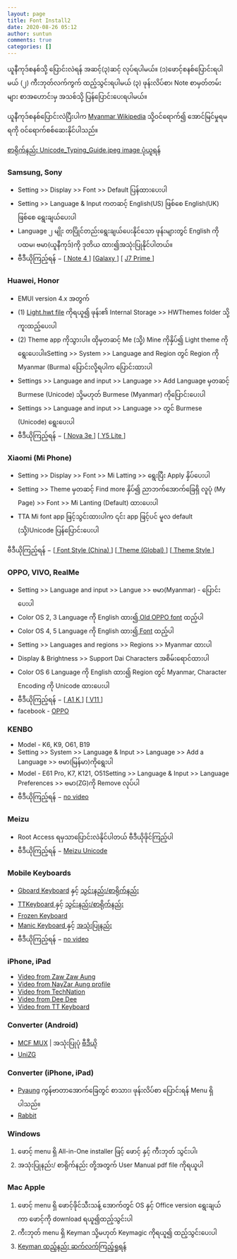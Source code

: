```yaml
---
layout: page
title: Font Install2
date: 2020-08-26 05:12
author: suntun
comments: true
categories: []
---
```

<!-- wp:paragraph -->
<p>ယူနီကုဒ်စနစ်သို့ ပြောင်းလဲရန် အဆင့်(၃)ဆင့် လုပ်ရပါမယ်။ (၁)ဖောင့်စနစ်ပြောင်းရပါမယ် (၂) ကီးဘုတ်လက်ကွက် ထည့်သွင်းရပါမယ် (၃) ဖုန်းလိပ်စာ၊ Note စာမှတ်တမ်းများ စာအဟောင်းမှ အသစ်သို့ ပြန်ပြောင်းပေးရပါမယ်။ </p>
<!-- /wp:paragraph -->

<!-- wp:paragraph -->
<p>ယူနီကုဒ်စနစ်ပြောင်းလဲပြီးပါက <a rel="noreferrer noopener" aria-label="Myanmar Wikipedia (opens in a new tab)" href="https://my.wikipedia.org/wiki/ဗဟိုစာမျက်နှာ" target="_blank">Myanmar Wikipedia</a> သို့ဝင်ရောက်၍ အောင်မြင်မှုရမရကို ဝင်ရောက်စစ်ဆေးနိုင်ပါသည်။</p>
<!-- /wp:paragraph -->

<!-- wp:paragraph -->
<p><a href="http://localhost/wordpress/downloads/Unicode_Typing_Guide.jpg">စာရိုက်နည်း Unicode_Typing_Guide.jpeg image ပုံယူရန်</a></p>
<!-- /wp:paragraph -->

<!-- wp:heading {"level":3} -->
<h3>Samsung, Sony</h3>
<!-- /wp:heading -->

<!-- wp:list -->
<ul><li>Setting &gt;&gt; Display &gt;&gt; Font &gt;&gt; Default ပြန်ထားပေးပါ</li><li>Setting &gt;&gt; Language &amp; Input ကတဆင့် English(US) ဖြစ်စေ English(UK) ဖြစ်စေ ရွေးချယ်ပေးပါ</li><li>Language ၂ မျိုး တပြိုင်တည်းရွေးချယ်ပေးနိုင်သော ဖုန်းများတွင် English ကိုပထမ၊ ဗမာ(ယူနီကုဒ်)ကို ဒုတိယ ထား၍အသုံးပြုနိုင်ပါတယ်။</li><li>ဗီဒီယိုကြည့်ရန် − [<a rel="noreferrer noopener" href="https://youtu.be/ONfnNTfiyjA" target="_blank">&nbsp;Note 4&nbsp;</a>] [<a href="https://www.facebook.com/SamsungMyanmar/videos/369951763951794/">Galaxy&nbsp;</a>] [&nbsp;<a rel="noreferrer noopener" href="https://youtu.be/p-1NC63SQLI" target="_blank">J7 Prime&nbsp;</a>]</li></ul>
<!-- /wp:list -->

<!-- wp:paragraph -->
<p></p>
<!-- /wp:paragraph -->

<!-- wp:heading {"level":3} -->
<h3>Huawei, Honor</h3>
<!-- /wp:heading -->

<!-- wp:list -->
<ul><li>EMUI version 4.x အတွက်</li><li>(1)&nbsp;<a href="http://localhost/wordpress/downloads/Light.hwt">Light.hwt file</a>&nbsp;ကိုရယူ၍ ဖုန်း၏ Internal Storage &gt;&gt; HWThemes folder သို့ကူးထည့်ပေးပါ</li><li>(2) Theme app ကိုသွားပါ။ ထိုမှတဆင့် Me (သို့) Mine ကိုနှိပ်၍ Light theme ကိုရွေး‌ပေးပါ။Setting &gt;&gt; System &gt;&gt; Language and Region တွင် Region ကို Myanmar (Burma) ပြောင်းလို့ရပါက ပြောင်းထားပါ</li><li>Settings &gt;&gt; Language and input &gt;&gt; Language &gt;&gt; Add Language မှတဆင့် Burmese (Unicode) သို့မဟုတ် Burmese (Myanmar) ကိုပြောင်းပေးပါ</li><li>Settings &gt;&gt; Language and input &gt;&gt; Language &gt;&gt; တွင် Burmese (Unicode) ရွေးပေးပါ</li><li>ဗီဒီယိုကြည့်ရန် − [<a rel="noreferrer noopener" href="https://youtu.be/inNj8WbJYnY" target="_blank">&nbsp;Nova 3e&nbsp;</a>] [<a rel="noreferrer noopener" href="https://youtu.be/7V9_RH1We_s" target="_blank">&nbsp;Y5 Lite&nbsp;</a>]</li></ul>
<!-- /wp:list -->

<!-- wp:heading {"level":3} -->
<h3>Xiaomi (Mi Phone)</h3>
<!-- /wp:heading -->

<!-- wp:list -->
<ul><li>Setting &gt;&gt; Display &gt;&gt; Font &gt;&gt; Mi Latting &gt;&gt; ရွေးပြီး Apply နှိပ်ပေးပါ</li><li>Setting &gt;&gt; Theme မှတဆင့် Find more နှိပ်၍ ညာဘက်အောက်ခြေရှိ လူပုံ (My Page) &gt;&gt; Font &gt;&gt; Mi Lanting (Default) ထားပေးပါ</li><li>TTA Mi font app ဖြင့်သွင်းထားပါက ၎င်း app ဖြင့်ပင် မူလ default (သို့)Unicode ပြန်ပြောင်းပေးပါ</li></ul>
<!-- /wp:list -->

<!-- wp:paragraph -->
<p>ဗီဒီယိုကြည့်ရန် − [<a href="https://youtu.be/rUw_xpzPxys" target="_blank" rel="noreferrer noopener">&nbsp;Font Style (China)&nbsp;</a>] [<a href="https://youtu.be/nYMRPruLnlo" target="_blank" rel="noreferrer noopener">&nbsp;Theme (Global)&nbsp;</a>] [<a href="https://youtu.be/4I-lu9M9h54" target="_blank" rel="noreferrer noopener">&nbsp;Theme Style&nbsp;</a>]</p>
<!-- /wp:paragraph -->

<!-- wp:heading {"level":3} -->
<h3>OPPO, VIVO, RealMe</h3>
<!-- /wp:heading -->

<!-- wp:list -->
<ul><li>Setting &gt;&gt; Language and input &gt;&gt; Langue &gt;&gt; ဗမာ(Myanmar) - ပြောင်းပေးပါ</li><li>Color OS 2, 3 Language ကို English ထား၍<a rel="noreferrer noopener" href="https://www.mmunifonts.com/2019/09/old-oppo-font.html" target="_blank">&nbsp;Old OPPO font</a>&nbsp;ထည့်ပါ</li><li>Color OS 4, 5 Language ကို English ထား၍<a href="https://www.mmunifonts.com/2019/09/myanmar-unicode-oppo-vivo.html">&nbsp;Font</a>&nbsp;ထည့်ပါ</li><li>Setting &gt;&gt; Languages and regions &gt;&gt; Regions &gt;&gt; Myanmar ထားပါ</li><li>Display &amp; Brightness &gt;&gt; Support Dai Characters အစိမ်းရောင်ထားပါ</li><li>Color OS 6 Language ကို English ထား၍ Region တွင် Myanmar, Character Encoding ကို Unicode ထားပေးပါ</li><li>ဗီဒီယိုကြည့်ရန် − [<a rel="noreferrer noopener" href="https://youtu.be/N6e89vCVP8Y" target="_blank">&nbsp;A1 K&nbsp;</a>] [<a rel="noreferrer noopener" href="https://web.facebook.com/100014079133748/videos/719165085229456/" target="_blank">&nbsp;V11&nbsp;</a>]</li><li>facebook -&nbsp;<a rel="noreferrer noopener" href="https://web.facebook.com/oppomyanmar/posts/1392901820867702" target="_blank">OPPO</a></li></ul>
<!-- /wp:list -->

<!-- wp:heading {"level":3} -->
<h3>KENBO</h3>
<!-- /wp:heading -->

<!-- wp:list -->
<ul><li>Model - K6, K9, O61, B19</li><li>Setting &gt;&gt; System &gt;&gt; Language &amp; Input &gt;&gt; Language &gt;&gt; Add a Language &gt;&gt; ဗမာ(မြန်မာ)ကိုရွေးပါ</li><li>Model - E61 Pro, K7, K121, O51Setting &gt;&gt; Language &amp; Input &gt;&gt; Language Preferences &gt;&gt; ဗမာ(ZG)ကို Remove လုပ်ပါ</li><li>ဗီဒီယိုကြည့်ရန် −&nbsp;<a rel="noreferrer noopener" href="http://localhost/unicodetoday/wp-admin/post.php?post=5321&amp;action=edit" target="_blank">no video</a></li></ul>
<!-- /wp:list -->

<!-- wp:heading {"level":3} -->
<h3>Meizu</h3>
<!-- /wp:heading -->

<!-- wp:list -->
<ul><li>Root Access ရမှသာပြောင်းလဲနိုင်ပါတယ် ဗီဒီယိုဖိုင်ကြည့်ပါ</li><li>ဗီဒီယိုကြည့်ရန် −&nbsp;<a rel="noreferrer noopener" href="https://youtu.be/4JuIcl8wgyg" target="_blank">Meizu Unicode</a></li></ul>
<!-- /wp:list -->

<!-- wp:heading {"level":3} -->
<h3>Mobile Keyboards</h3>
<!-- /wp:heading -->

<!-- wp:list -->
<ul><li><a rel="noreferrer noopener" href="https://play.google.com/store/apps/details?id=com.google.android.inputmethod.latin&amp;hl=en&amp;fbclid=IwAR0vMj2KCsstq6lxMjMHYfFKncdYbZZPcPUbZMjA8mvwBmMB13FkRvNMONI" target="_blank">Gboard Keyboard</a>&nbsp;နှင့်&nbsp;<a href="http://localhost/wordpress/?p=2848" target="_blank" rel="noreferrer noopener">သွင်းနည်း/စာရိုက်နည်း</a></li><li><a rel="noreferrer noopener" href="https://play.google.com/store/apps/details?id=com.myopenware.ttkeyboard.latin&amp;fbclid=IwAR18Se6lRSQc9Li8tsSDQIq9HgS88QwUJtuaI4XEp4uw-IdF773foiT3x74" target="_blank">TTKeyboard&nbsp;</a>နှင့်&nbsp;<a href="http://localhost/wordpress/?p=2848" target="_blank" rel="noreferrer noopener">သွင်းနည်း/စာရိုက်နည်း</a></li><li><a rel="noreferrer noopener" href="https://play.google.com/store/apps/details?id=ninja.thiha.frozenkeyboard2&amp;fbclid=IwAR2TstWZeJJGjmlWIkvWO0ErAuSnWfV1Vc9EJk2cLpy7eNpw2KT_W-iRQzI" target="_blank">Frozen Keyboard</a></li><li><a rel="noreferrer noopener" href="https://apkpure.com/manic-myanmar-unicode-keyboard/com.lmkhant.android.manickeyboard?fbclid=IwAR2yKUu5mgHuuZ2qNnO62lRC1NpuIxmub2HdY4MF4x8WWIXRCqEwVVvoRHs" target="_blank">Manic Keyboard&nbsp;</a>နှင့်&nbsp;<a rel="noreferrer noopener" href="https://myanmarmiunicode.blogspot.com/2018/05/manic-keyboard.html?fbclid=IwAR0cIVmi7G08kAOISjViUSjMmjKtoo9P0WH0egnCYtTnV1nBUleYOPCo2b8" target="_blank">အသုံးပြုနည်း</a></li><li>ဗီဒီယိုကြည့်ရန် −&nbsp;<a rel="noreferrer noopener" href="http://localhost/unicodetoday/wp-admin/post.php?post=5321&amp;action=edit" target="_blank">no video</a></li></ul>
<!-- /wp:list -->

<!-- wp:heading {"level":3} -->
<h3>iPhone, iPad</h3>
<!-- /wp:heading -->

<!-- wp:list -->
<ul><li><a rel="noreferrer noopener" href="https://youtu.be/MlrxTu99i_A" target="_blank">Video from Zaw Zaw Aung</a></li><li><a rel="noreferrer noopener" href="https://www.facebook.com/Konayzar/videos/10208378960294277/UzpfSTEzMTM0MDU5MDU6MTAyMjAwNzYyNjE2Mzk1MDA/" target="_blank">Video from NayZar Aung profile</a></li><li><a rel="noreferrer noopener" href="https://www.facebook.com/officialtechnation/videos/957740101231480/UzpfSTQzNzg5Mzg4OTkyODcwMTo5MDkwNTQ5MTYxNDU5Mjc/" target="_blank">Video from TechNation</a></li><li><a rel="noreferrer noopener" href="https://www.facebook.com/larphardee/videos/501258980663595/" target="_blank">Video from Dee Dee</a></li><li><a rel="noreferrer noopener" href="https://web.facebook.com/watch/?v=2901641493196377" target="_blank">Video from TT Keyboard</a></li></ul>
<!-- /wp:list -->

<!-- wp:heading {"level":3} -->
<h3>Converter (Android)</h3>
<!-- /wp:heading -->

<!-- wp:list -->
<ul><li><a rel="noreferrer noopener" href="https://connectmux.mitcloud.com/" target="_blank">MCF MUX</a>&nbsp;| အသုံးပြုပုံ&nbsp;<a rel="noreferrer noopener" href="https://youtu.be/vjxl0idcz2k" target="_blank">ဗီဒီယို</a></li><li><a rel="noreferrer noopener" href="https://play.google.com/store/apps/details?id=com.justicecoder.unizg" target="_blank">UniZG</a></li></ul>
<!-- /wp:list -->

<!-- wp:heading {"level":3} -->
<h3>Converter (iPhone, iPad)</h3>
<!-- /wp:heading -->

<!-- wp:list -->
<ul><li><a rel="noreferrer noopener" href="https://apps.apple.com/us/app/pyaung/id1039690192" target="_blank">Pyaung</a>&nbsp;ကွန်ဗာတာအောက်ခြေတွင် စာသား၊ ဖုန်းလိပ်စာ ပြောင်းရန် Menu ရှိပါသည်။</li><li><a rel="noreferrer noopener" href="https://apps.apple.com/us/app/rabbit-converter/id1032950289" target="_blank">Rabbit</a></li></ul>
<!-- /wp:list -->

<!-- wp:heading {"level":3} -->
<h3>Windows</h3>
<!-- /wp:heading -->

<!-- wp:list {"ordered":true} -->
<ol><li>ဖောင့် menu ရှိ All-in-One installer ဖြင့် ဖောင့် နှင့် ကီးဘုတ် သွင်းပါ၊</li><li>အသုံးပြုနည်း/ စာရိုက်နည်း တို့အတွက် User Manual pdf file ကိုရယူပါ</li></ol>
<!-- /wp:list -->

<!-- wp:heading {"level":3} -->
<h3>Mac Apple</h3>
<!-- /wp:heading -->

<!-- wp:list {"ordered":true} -->
<ol><li>ဖောင့် menu ရှိ ဖောင့်ဖိုင်သီးသန့် အောက်တွင် OS နှင့် Office version ရွေးချယ်ကာ ဖောင့်ကို download ရယူ၍ထည့်သွင်းပါ</li><li>ကီးဘုတ် menu ရှိ Keyman သို့မဟုတ် Keymagic ကိုရယူ၍ ထည့်သွင်းပေးပါ</li><li><a href="http://localhost/wordpress/?p=2405" target="_blank" rel="noreferrer noopener">Keyman ထည့်နည်း ဆက်လက်ကြည့်ရှုရန်</a></li></ol>
<!-- /wp:list -->

<!-- wp:group -->
<div class="wp-block-group"><div class="wp-block-group__inner-container"></div></div>
<!-- /wp:group -->
